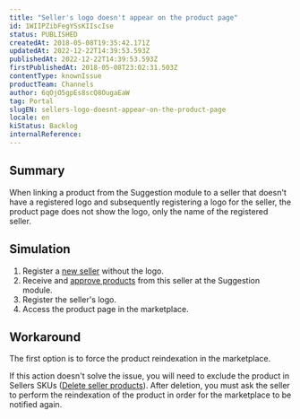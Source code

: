 ```yaml
---
title: "Seller's logo doesn't appear on the product page"
id: 1WIIPZibFegYSsKIIscIse
status: PUBLISHED
createdAt: 2018-05-08T19:35:42.171Z
updatedAt: 2022-12-22T14:39:53.593Z
publishedAt: 2022-12-22T14:39:53.593Z
firstPublishedAt: 2018-05-08T23:02:31.503Z
contentType: knownIssue
productTeam: Channels
author: 6qOjO5gpEs8scQ8OugaEaW
tag: Portal
slugEN: sellers-logo-doesnt-appear-on-the-product-page
locale: en
kiStatus: Backlog
internalReference: 
---
```


## Summary

When linking a product from the Suggestion module to a seller that doesn't have a registered logo and subsequently registering a logo for the seller, the product page does not show the logo, only the name of the registered seller.


## Simulation

1. Register a [new seller](/en/tutorial/configuring-the-seller) without the logo.
2. Receive and [approve products](/en/tutorial/approving-suggestions-for-skus) from this seller at the Suggestion module.
3. Register the seller's logo.
4. Access the product page in the marketplace.

## Workaround

The first option is to force the product reindexation in the marketplace.

If this action doesn't solve the issue, you will need to exclude the product in Sellers SKUs ([Delete seller products](/en/faq/what-is-the-difference-between-delinking-and-deleting-seller-sku)). After deletion, you must ask the seller to perform the reindexation of the product in order for the marketplace to be notified again.


